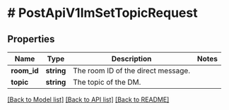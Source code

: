 # # PostApiV1ImSetTopicRequest

## Properties

Name | Type | Description | Notes
------------ | ------------- | ------------- | -------------
**room_id** | **string** | The room ID of the direct message. |
**topic** | **string** | The topic of the DM. |

[[Back to Model list]](../../README.md#models) [[Back to API list]](../../README.md#endpoints) [[Back to README]](../../README.md)
